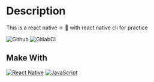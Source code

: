 # Description
This is a react native ⚛️ 📱 with react native cli for practice

![Github](https://github.com/zearkiatos/react-native-cli-app/actions/workflows/action.yml/badge.svg)
![GitlabCI](https://gitlab.com/caprilespe/react-native-cli-web/badges/develop/pipeline.svg)

## Make With
[![React Native](https://img.shields.io/badge/React%20Native-5ccfee?style=for-the-badge&logo=react&logoColor=white&labelColor=000000)]()
[![JavaScript](https://img.shields.io/badge/javascript-ead547?style=for-the-badge&logo=javascript&logoColor=white&labelColor=000000)]()